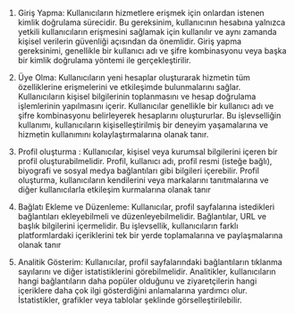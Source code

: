 
 1.  Giriş Yapma: 
Kullanıcıların hizmetlere erişmek için onlardan istenen kimlik doğrulama sürecidir. Bu gereksinim, kullanıcının hesabına yalnızca yetkili kullanıcıların erişmesini sağlamak için kullanılır ve aynı zamanda kişisel verilerin güvenliği açısından da önemlidir. Giriş yapma gereksinimi, genellikle bir kullanıcı adı ve şifre kombinasyonu veya başka bir kimlik doğrulama yöntemi ile gerçekleştirilir.

 2.  Üye Olma:
Kullanıcıların yeni hesaplar oluşturarak hizmetin tüm özelliklerine erişmelerini ve etkileşimde bulunmalarını sağlar. Kullanıcıların kişisel bilgilerinin toplanmasını ve hesap doğrulama işlemlerinin yapılmasını içerir. Kullanıcılar genellikle bir kullanıcı adı ve şifre kombinasyonu belirleyerek hesaplarını oluştururlar. Bu işlevselliğin kullanımı, kullanıcıların kişiselleştirilmiş bir deneyim yaşamalarına ve hizmetin kullanımını kolaylaştırmalarına olanak tanır.

 3. Profil oluşturma : 
    Kullanıcılar, kişisel veya kurumsal bilgilerini içeren bir profil oluşturabilmelidir.
    Profil, kullanıcı adı, profil resmi (isteğe bağlı), biyografi ve sosyal medya bağlantıları gibi bilgileri içerebilir.
    Profil oluşturma, kullanıcıların kendilerini veya markalarını tanıtmalarına ve diğer kullanıcılarla etkileşim kurmalarına olanak tanır

4. Bağlatı Ekleme ve Düzenleme:
     Kullanıcılar, profil sayfalarına istedikleri bağlantıları ekleyebilmeli ve düzenleyebilmelidir.
     Bağlantılar, URL ve başlık bilgilerini içermelidir.
     Bu işlevsellik, kullanıcıların farklı platformlardaki içeriklerini tek bir yerde toplamalarına ve paylaşmalarına olanak tanır

5. Analitik Gösterim:
    Kullanıcılar, profil sayfalarındaki bağlantıların tıklanma sayılarını ve diğer istatistiklerini görebilmelidir.
    Analitikler, kullanıcıların hangi bağlantıların daha popüler olduğunu ve ziyaretçilerin hangi içeriklere daha çok ilgi gösterdiğini anlamalarına yardımcı olur.
    İstatistikler, grafikler veya tablolar şeklinde görselleştirilebilir.
